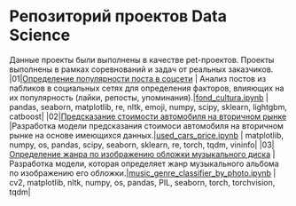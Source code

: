 # Репозиторий проектов Data Science

Данные проекты были выполнены в качестве pet-проектов. Проекты выполнены в рамках соревнований и задач от реальных заказчиков.
|01|[Определение популярности поста в соцсети](./1.%20Определение%20популярности%20поста%20%20в%20соцсети/README.md "README.md") | Анализ постов из пабликов в социальных сетях для определения факторов, влияющих на их популярность (лайки, репосты, упоминания).|[fond_cultura.ipynb](./1.%20Определение%20популярности%20поста%20%20в%20соцсети/fond_cultura.ipynb "notebook.ipynb") | pandas, seaborn, matplotlib, re, nltk, emoji, numpy, scipy, sklearn, lightgbm, catboost|
|02|[Предсказание стоимости автомобиля на вторичном рынке](./2.%20Предсказание%20стоимости%20автомобиля%20на%20вторичном%20рынке/README.md "README.md") |Разработка модели предсказания стоимоси автомобиля на вторичном рынке на основе имеющихся данных.|[used_cars_price.ipynb](./2.%20Предсказание%20стоимости%20автомобиля%20на%20вторичном%20рынке/used_cars_price.ipynb "notebook.ipynb") | matplotlib, numpy, os, pandas, scipy, seaborn, sklearn, re, torch, tqdm, vininfo|
|03|[Определение жанра по изображению обложки музыкального диска](./3.%20Определение%20жанра%20по%20изображению%20обложки%20музыкального%20диска/README.md "README.md") |Разработка модели, которая определяет жанр музыкального альбома по изображению его обложки.|[music_genre_classifier_by_photo.ipynb](3.%20Определение%20жанра%20по%20изображению%20обложки%20музыкального%20диска/music_genre_classifier_by_photo.ipynb "notebook.ipynb") | cv2, matplotlib, nltk, numpy, os, pandas, PIL, seaborn, torch, torchvision, tqdm|